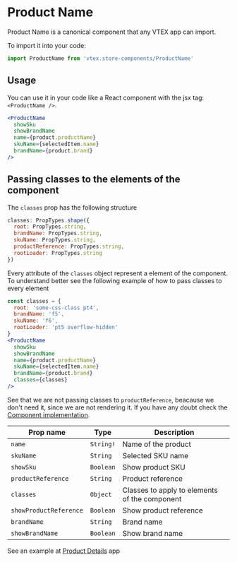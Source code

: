 # Product Name
Product Name is a canonical component that any VTEX app can import.

To import it into your code: 
```js
import ProductName from 'vtex.store-components/ProductName'
```

## Usage
You can use it in your code like a React component with the jsx tag: `<ProductName />`. 
```jsx
<ProductName
  showSku
  showBrandName
  name={product.productName}
  skuName={selectedItem.name}
  brandName={product.brand}
/>
```

## Passing classes to the elements of the component
The `classes` prop has the following structure
```js
classes: PropTypes.shape({
  root: PropTypes.string,
  brandName: PropTypes.string,
  skuName: PropTypes.string,
  productReference: PropTypes.string,
  rootLoader: PropTypes.string
})
```
Every attribute of the `classes` object represent a element of the component. To understand better see the following example of how to pass classes to every element
```jsx
const classes = {
  root: 'some-css-class pt4',
  brandName: 'f5',
  skuName: 'f6',
  rootLoader: 'pt5 overflow-hidden'
}
<ProductName
  showSku
  showBrandName
  name={product.productName}
  skuName={selectedItem.name}
  brandName={product.brand}
  classes={classes}
/>
```
See that we are not passing classes to `productReference`, beacause we don't need  it, since we are not rendering it. If you have any doubt check the [Component implementation](https://github.com/vtex-apps/store-components/tree/master/react/components/ProductName).

| Prop name | Type | Description |
| --------- | ---- | ----------- |
| `name` | `String!` | Name of the product |
| `skuName` | `String` | Selected SKU name |
| `showSku` | `Boolean` | Show product SKU |
| `productReference` | `String` | Product reference |
| `classes` | `Object` | Classes to apply to elements of the component |
| `showProductReference` | `Boolean` | Show product reference |
| `brandName` | `String` | Brand name |
| `showBrandName` | `Boolean` | Show brand name |

See an example at [Product Details](https://github.com/vtex-apps/product-details/blob/master/react/ProductDetails.js#L49) app
